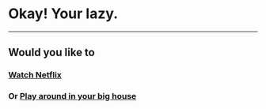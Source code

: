 # Okay! Your lazy. 
---
## Would you like to
### [Watch Netflix](watchednetflix.md)
### Or [Play around in your big house](stayedhome,housewentonfire.md)